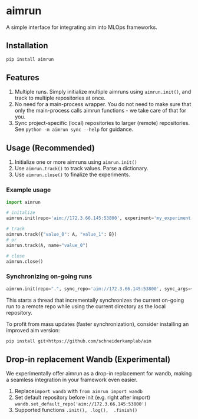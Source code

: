# aimrun
A simple interface for integrating aim into MLOps frameworks. 

## Installation 
```bash
pip install aimrun
```

## Features
1. Multiple runs. Simply initialize multiple aimruns using ```aimrun.init()```, and track to multiple repositories at once. 
2. No need for a main-process wrapper. You do not need to make sure that only the main-process calls aimrun functions - we take care of that for you.
3. Sync project-specific (local) repositories to larger (remote) repositories. See ```python -m aimrun sync --help``` for guidance.

## Usage (Recommended)
1. Initialize one or more aimruns using ```aimrun.init()```
2. Use  ```aimrun.track()``` to track values. Parse a dictionary.
3. Use  ```aimrun.close()``` to finalize the experiments.


### Example usage
```python
import aimrun

# initalize 
aimrun.init(repo='aim://172.3.66.145:53800', experiment='my_experiment', description='description of run', args={"arg": 1}) # args=vars(args) if you use argsparse

# track 
aimrun.track({"value_0": A, "value_1": B})
# or 
aimrun.track(A, name="value_0")

# close 
aimrun.close() 
```

### Synchronizing on-going runs
```python
aimrun.init(repo=".", sync_repo='aim://172.3.66.145:53800', sync_args={"repeat": 60}, experiment='my_experiment', description='description of run' args={"arg": 1})
```
This starts a thread that incrementally synchronizes the current on-going run to a remote repo while using the current directory as the local repository.

To profit from mass updates (faster synchronization), consider installing an improved aim version:
```bash
pip install git+https://github.com/schneiderkamplab/aim
```

## Drop-in replacement Wandb (Experimental)
We experimentally offer aimrun as a drop-in replacement for wandb, making a seamless integration in your framework even easier.

1. Replace``import wandb`` with ``from aimrun import wandb``
2. Set default repository before init (e.g. right after import)  ```wandb.set_default_repo('aim://172.3.66.145:53800')```
3. Supported functions ```.init(), .log(),  .finish()```
